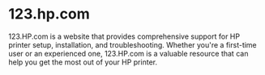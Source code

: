 # 123.hp.com
123.HP.com is a website that provides comprehensive support for HP printer setup, installation, and troubleshooting. Whether you're a first-time user or an experienced one, 123.HP.com is a valuable resource that can help you get the most out of your HP printer.
